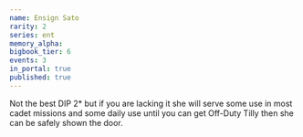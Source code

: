 ```yaml
---
name: Ensign Sato
rarity: 2
series: ent
memory_alpha:
bigbook_tier: 6
events: 3
in_portal: true
published: true
---
```


Not the best DIP 2* but if you are lacking it she will serve some use in most cadet missions and some daily use until you can get Off-Duty Tilly then she can be safely shown the door.
